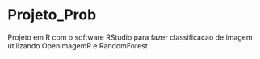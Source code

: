 # Projeto_Prob

Projeto em R com o software RStudio para fazer classificacao de imagem utilizando OpenImagemR e RandomForest

